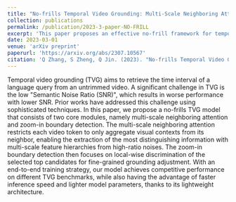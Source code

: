 ```yaml
---
title: "No-frills Temporal Video Grounding: Multi-Scale Neighboring Attention and Zoom-in Boundary Detection"
collection: publications
permalink: /publication/2023-3-paper-NO-FRILL
excerpt: 'This paper proposes an effective no-frill framework for temporal video grounding. '
date: 2023-03-01
venue: 'arXiv preprint'
paperurl: 'https://arxiv.org/abs/2307.10567'
citation: 'Q Zhang, S Zheng, Q Jin. (2023). "No-frills Temporal Video Grounding: Multi-Scale Neighboring Attention and Zoom-in Boundary Detection." <i>arXiv preprint</i>. arXiv:2307.10567.'
---
```

Temporal video grounding (TVG) aims to retrieve the time interval of a language query from an untrimmed video. A significant challenge in TVG is the low "Semantic Noise Ratio (SNR)", which results in worse performance with lower SNR. Prior works have addressed this challenge using sophisticated techniques. In this paper, we propose a no-frills TVG model that consists of two core modules, namely multi-scale neighboring attention and zoom-in boundary detection. The multi-scale neighboring attention restricts each video token to only aggregate visual contexts from its neighbor, enabling the extraction of the most distinguishing information with multi-scale feature hierarchies from high-ratio noises. The zoom-in boundary detection then focuses on local-wise discrimination of the selected top candidates for fine-grained grounding adjustment. With an end-to-end training strategy, our model achieves competitive performance on different TVG benchmarks, while also having the advantage of faster inference speed and lighter model parameters, thanks to its lightweight architecture.